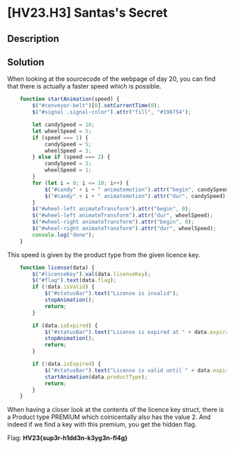 # [HV23.H3] Santas's Secret
## Description

## Solution
When looking at the sourcecode of the webpage of day 20, you can find that there is actually a faster speed which is possible.
```js
    function startAnimation(speed) {
        $("#conveyor-belt")[0].setCurrentTime(0);
        $("#signal .signal-color").attr("fill", "#198754");

        let candySpeed = 10;
        let wheelSpeed = 5;
        if (speed === 1) {
            candySpeed = 5;
            wheelSpeed = 3;
        } else if (speed === 2) {
            candySpeed = 2;
            wheelSpeed = 1;
        }
        for (let i = 0; i <= 10; i++) {
            $("#candy" + i + " animatemotion").attr("begin", candySpeed/10*i);
            $("#candy" + i + " animatemotion").attr("dur", candySpeed);
        }
        $("#wheel-left animateTransform").attr("begin", 0);
        $("#wheel-left animateTransform").attr("dur", wheelSpeed);
        $("#wheel-right animateTransform").attr("begin", 0);
        $("#wheel-right animateTransform").attr("dur", wheelSpeed);
        console.log("done");
    }
```
This speed is given by the product type from the given licence key.
```js
    function license(data) {
        $("#licenseKey").val(data.licenseKey);
        $("#flag").text(data.flag);
        if (!data.isValid) {
            $("#statusBar").text("License is invalid");
            stopAnimation();
            return;
        }

        if (data.isExpired) {
            $("#statusBar").text("License is expired at " + data.expirationDate);
            stopAnimation();
            return;
        }

        if (!data.isExpired) {
            $("#statusBar").text("License is valid until " + data.expirationDate);
            startAnimation(data.productType);
            return;
        }
    }
```
When having a closer look at the contents of the licence key struct, there is a Product type PREMIUM which coinicentally also has the value 2. And indeed if we find a key with this premium, you get the hidden flag.

Flag: **HV23{sup3r-h1dd3n-k3yg3n-fl4g}**
